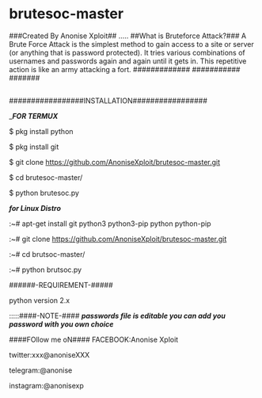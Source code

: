 # brutesoc-master
###Created By Anonise Xploit##
.....
##What is Bruteforce Attack?###
A Brute Force Attack is the simplest method to gain access to a site or server (or anything that is password protected). 
It tries various combinations of usernames and passwords again and again until it gets in. This repetitive action is like 
an army attacking a fort.
#############
###########
#######
## 
#################INSTALLATION#################

____FOR TERMUX___

$ pkg install python 

$ pkg install git

$ git clone https://github.com/AnoniseXploit/brutesoc-master.git

$ cd brutesoc-master/

$ python brutesoc.py


___for Linux Distro___

:~# apt-get install git python3 python3-pip python python-pip

:~# git clone https://github.com/AnoniseXploit/brutesoc-master.git

:~# cd brutsoc-master/

:~# python brutsoc.py


######-REQUIREMENT-#####

python version 2.x

:::::####-NOTE-####
***passwords file is editable you can add you password with you own choice***

####FOllow me oN####
FACEBOOK:Anonise Xploit

twitter:xxx@anoniseXXX

telegram:@anonise

instagram:@anonisexp
